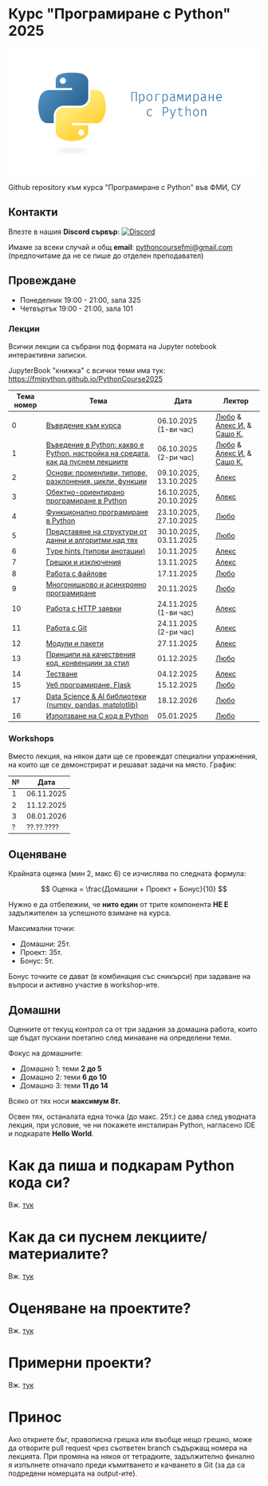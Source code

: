 # Курс "Програмиране с Python" 2025

![Logo](misc/logo.png)

Github repository към курса "Програмиране с Python" във ФМИ, СУ

## Контакти

Влезте в нашия **Discord сървър**: [![Discord](https://img.shields.io/badge/Discord-%235865F2.svg?style=for-the-badge&logo=discord&logoColor=white)](https://discord.gg/NXu7CYnp2Q)

Имаме за всеки случай и общ **email**: pythoncoursefmi@gmail.com (предпочитаме да не се пише до отделен преподавател)


## Провеждане

- Понеделник 19:00 - 21:00, зала 325
- Четвъртък 19:00 - 21:00, зала 101

### Лекции

Всички лекции са събрани под формата на Jupyter notebook интерактивни записки.

JupyterBook "книжка" с всички теми има тук: https://fmipython.github.io/PythonCourse2025


| Тема номер | Тема                                                                                                                | Дата                   | Лектор                                                                                                                                                                  |
| ---------- | ------------------------------------------------------------------------------------------------------------------- | ---------------------- | ----------------------------------------------------------------------------------------------------------------------------------------------------------------------- |
| 0          | [Въведение към курса](./00%20-%20Course%20intro/)                                                                   | 06.10.2025 (1-ви час)  | [Любо](https://github.com/lyubolp) & [Алекс И.](https://github.com/yalishanda42) & [Сашо К.](https://github.com/Bladwark) |
| 1          | [Въведение в Python: какво е Python, настройка на средата, как да пуснем лекциите](./01%20-%20Intro%20to%20Python/) | 06.10.2025 (2-ри час)  | [Любо](https://github.com/lyubolp) & [Алекс И.](https://github.com/yalishanda42) & [Сашо К.](https://github.com/Bladwark) |
| 2          | [Основи: променливи, типове, разклонения, цикли, функции](./02%20-%20Variables,%20types,%20control%20flow/)         | 09.10.2025, 13.10.2025 | [Алекс](https://github.com/yalishanda42)                                                                                  |
| 3          | [Обектно-ориентирано програмиране в Python](./03%20-%20OOP/)                                                        | 16.10.2025, 20.10.2025 | [Алекс](https://github.com/yalishanda42)                                                                                                                                |
| 4          | [Функционално програмиране в Python](./04%20-%20Functional%20Programming/)                                          | 23.10.2025, 27.10.2025 | [Любо](https://github.com/lyubolp)                                                                                                                                      |
| 5          | [Представяне на структури от данни и алгоритми над тях](./05%20-%20Data%20Structures%20and%20Oddities/)             | 30.10.2025, 03.11.2025 | [Любо](https://github.com/lyubolp)                                                                                                                                      |
| 6          | [Тype hints (типови анотации)](./06%20-%20Typing%20Hints/)                                                          | 10.11.2025             | [Алекс](https://github.com/yalishanda42)                                                                                                                                |
| 7          | [Грешки и изключения](./07%20-%20Exceptions%20Handling/)                                                            | 13.11.2025             | [Алекс](https://github.com/yalishanda42)                                                                                                                                |
| 8          | [Работа с файлове](./08%20-%20Files/)                                                                               | 17.11.2025             | [Любо](https://github.com/lyubolp)                                                                                                                                      |
| 9          | [Многонишково и асинхронно програмиране](./09%20-%20Multithreading/)                                                | 20.11.2025             | [Любо](https://github.com/lyubolp)                                                                                                                                      |
| 10         | [Работа с HTTP заявки](./10%20-%20requests/)                                                                        | 24.11.2025 (1-ви час)  | [Алекс](https://github.com/yalishanda42)                                                                                                                                |
| 11         | [Работа с Git](./11%20-%20Git/)                                                                                     | 24.11.2025 (2-ри час)  | [Алекс](https://github.com/yalishanda42)                                                                                                                                |
| 12         | [Модули и пакети](./12%20-%20Modules/)                                                                              | 27.11.2025             | [Алекс](https://github.com/yalishanda42)                                                                                                                                |
| 13         | [Принципи на качествения код, конвенциии за стил](./13%20-%20Clean%20code/)                                         | 01.12.2025             | [Любо](https://github.com/lyubolp)                                                                                                                                      |
| 14         | [Тестване](./14%20-%20Testing/)                                                                                     | 04.12.2025             | [Алекс](https://github.com/yalishanda42)                                                                                                                                |
| 15         | [Уеб програмиране. Flask](./15%20-%20Web%20programming/)                                                            | 15.12.2025             | [Любо](https://github.com/lyubolp)                                                                                                                                      |
| 17         | [Data Science & AI библиотеки (numpy, pandas, matplotlib)](./17%20-%20numpy,%20pandas,%20matplotlib/)               | 18.12.2026             | [Любо](https://github.com/lyubolp)                                                                                                                                      |
| 16         | [Използване на C код в Python](./16%20-%20Using%20C%20code%20in%20Python/)                                          | 05.01.2025             | [Любо](https://github.com/lyubolp)                                                                                                                                      |

### Workshops

Вместо лекция, на някои дати ще се провеждат специални упражнения, на които ще се демонстрират и решават задачи на място. График:

| № | Дата       |
| - | ---------- |
| 1 | 06.11.2025 |
| 2 | 11.12.2025 |
| 3 | 08.01.2026 |
| ? | ??.??.???? |



## Оценяване

Крайната оценка (мин 2, макс 6) се изчислява по следната формула:

$$ Оценка = \frac{Домашни + Проект + Бонус}{10} $$

Нужно е да отбележим, че **нито един** от трите компонента **НЕ Е** задължителен за успешното взимане на курса.

Максимални точки:
- Домашни: 25т.
- Проект: 35т.
- Бонус: 5т.

Бонус точките се дават (в комбинация със сникърси) при задаване на въпроси и активно участие в workshop-ите.


## Домашни

Оценките от текущ контрол са от три задания за домашна работа, които ще бъдат пускани поетапно след минаване на определени теми.

Фокус на домашните:
* Домашно 1: теми **2 до 5**
* Домашно 2: теми **6 до 10**
* Домашно 3: теми **11 до 14**

Всяко от тях носи **максимум 8т.**

Освен тях, останалата една точка (до макс. 25т.) се дава след уводната лекция, при условие, че ни покажете инсталиран Python, нагласено IDE и подкарате **Hello World**.

# Как да пиша и подкарам Python кода си?

Вж. [тук](./01%20-%20Intro%20to%20Python/install-n-setup.md)

# Как да си пуснем лекциите/материалите?

Вж. [тук](./01%20-%20Intro%20to%20Python/notebooks.md)

# Оценяване на проектите?

Вж. [тук](./projects.md)

# Примерни проекти?

Вж. [тук](./example_projects.md)

# Принос

Ако откриете бъг, правописна грешка или въобще нещо грешно, може да отворите pull request чрез съответен branch съдържащ номера на лекцията. При промяна на някоя от тетрадките, задължително финално я изпълнете отначало преди къмитването и качването в Git (за да са подредени номерцата на output-ите).
